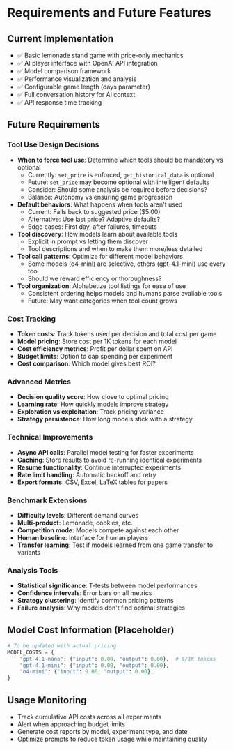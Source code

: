 # Requirements and Future Features

## Current Implementation
- ✅ Basic lemonade stand game with price-only mechanics
- ✅ AI player interface with OpenAI API integration
- ✅ Model comparison framework
- ✅ Performance visualization and analysis
- ✅ Configurable game length (days parameter)
- ✅ Full conversation history for AI context
- ✅ API response time tracking

## Future Requirements

### Tool Use Design Decisions
- **When to force tool use**: Determine which tools should be mandatory vs optional
  - Currently: `set_price` is enforced, `get_historical_data` is optional
  - Future: `set_price` may become optional with intelligent defaults
  - Consider: Should some analysis be required before decisions?
  - Balance: Autonomy vs ensuring game progression
- **Default behaviors**: What happens when tools aren't used
  - Current: Falls back to suggested price ($5.00)
  - Alternative: Use last price? Adaptive defaults?
  - Edge cases: First day, after failures, timeouts
- **Tool discovery**: How models learn about available tools
  - Explicit in prompt vs letting them discover
  - Tool descriptions and when to make them more/less detailed
- **Tool call patterns**: Optimize for different model behaviors
  - Some models (o4-mini) are selective, others (gpt-4.1-mini) use every tool
  - Should we reward efficiency or thoroughness?
- **Tool organization**: Alphabetize tool listings for ease of use
  - Consistent ordering helps models and humans parse available tools
  - Future: May want categories when tool count grows

### Cost Tracking
- **Token costs**: Track tokens used per decision and total cost per game
- **Model pricing**: Store cost per 1K tokens for each model
- **Cost efficiency metrics**: Profit per dollar spent on API
- **Budget limits**: Option to cap spending per experiment
- **Cost comparison**: Which model gives best ROI?

### Advanced Metrics
- **Decision quality score**: How close to optimal pricing
- **Learning rate**: How quickly models improve strategy
- **Exploration vs exploitation**: Track pricing variance
- **Strategy persistence**: How long models stick with a strategy

### Technical Improvements
- **Async API calls**: Parallel model testing for faster experiments
- **Caching**: Store results to avoid re-running identical experiments
- **Resume functionality**: Continue interrupted experiments
- **Rate limit handling**: Automatic backoff and retry
- **Export formats**: CSV, Excel, LaTeX tables for papers

### Benchmark Extensions
- **Difficulty levels**: Different demand curves
- **Multi-product**: Lemonade, cookies, etc.
- **Competition mode**: Models compete against each other
- **Human baseline**: Interface for human players
- **Transfer learning**: Test if models learned from one game transfer to variants

### Analysis Tools
- **Statistical significance**: T-tests between model performances
- **Confidence intervals**: Error bars on all metrics
- **Strategy clustering**: Identify common pricing patterns
- **Failure analysis**: Why models don't find optimal strategies

## Model Cost Information (Placeholder)
```python
# To be updated with actual pricing
MODEL_COSTS = {
    "gpt-4.1-nano": {"input": 0.00, "output": 0.00},  # $/1K tokens
    "gpt-4.1-mini": {"input": 0.00, "output": 0.00},
    "o4-mini": {"input": 0.00, "output": 0.00},
}
```

## Usage Monitoring
- Track cumulative API costs across all experiments
- Alert when approaching budget limits
- Generate cost reports by model, experiment type, and date
- Optimize prompts to reduce token usage while maintaining quality